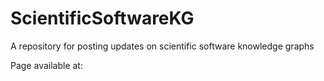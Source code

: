 # ScientificSoftwareKG
A repository for posting updates on scientific software knowledge graphs

Page available at: 
